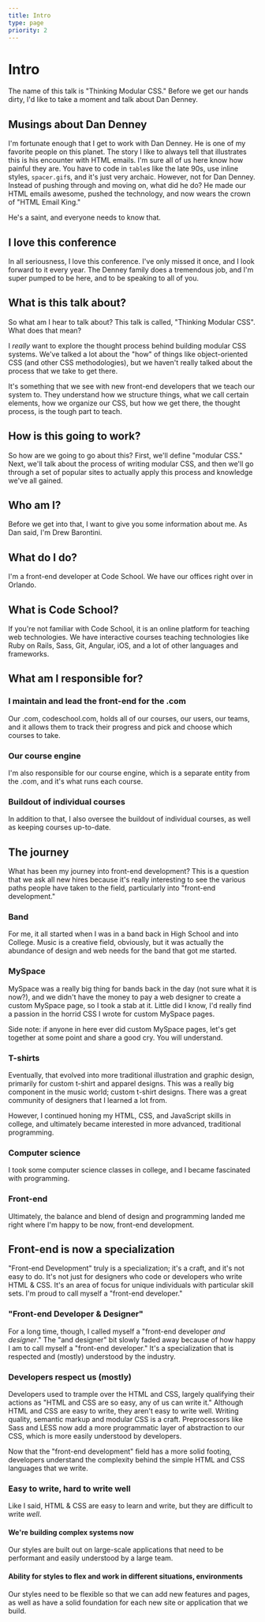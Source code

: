 ```yaml
---
title: Intro
type: page
priority: 2
---
```


Intro
=====

The name of this talk is "Thinking Modular CSS." Before we get our hands dirty, I'd like to take a moment and talk about Dan Denney.

Musings about Dan Denney
------------------------

I'm fortunate enough that I get to work with Dan Denney. He is one of my favorite people on this planet. The story I like to always tell that illustrates this is his encounter with HTML emails. I'm sure all of us here know how painful they are. You have to code in `table`s like the late 90s, use inline styles, `spacer.gif`s, and it's just very archaic. However, not for Dan Denney. Instead of pushing through and moving on, what did he do? He made our HTML emails awesome, pushed the technology, and now wears the crown of "HTML Email King."

He's a saint, and everyone needs to know that.

I love this conference
----------------------

In all seriousness, I love this conference. I've only missed it once, and I look forward to it every year. The Denney family does a tremendous job, and I'm super pumped to be here, and to be speaking to all of you.

What is this talk about?
------------------------

So what am I hear to talk about? This talk is called, "Thinking Modular CSS". What does that mean?

I *really* want to explore the thought process behind building modular CSS systems. We've talked a lot about the "how" of things like object-oriented CSS (and other CSS methodologies), but we haven't really talked about the process that we take to get there.

It's something that we see with new front-end developers that we teach our system to. They understand how we structure things, what we call certain elements, how we organize our CSS, but how we get there, the thought process, is the tough part to teach.

How is this going to work?
--------------------------

So how are we going to go about this? First, we'll define "modular CSS." Next, we'll talk about the process of writing modular CSS, and then we'll go through a set of popular sites to actually apply this process and knowledge we've all gained.

Who am I?
---------

Before we get into that, I want to give you some information about me. As Dan said, I'm Drew Barontini.

What do I do?
-------------

I'm a front-end developer at Code School. We have our offices right over in Orlando.

What is Code School?
--------------------

If you're not familiar with Code School, it is an online platform for teaching web technologies. We have interactive courses teaching technologies like Ruby on Rails, Sass, Git, Angular, iOS, and a lot of other languages and frameworks.

What am I responsible for?
--------------------------

### I maintain and lead the front-end for the .com

Our .com, codeschool.com, holds all of our courses, our users, our teams, and it allows them to track their progress and pick and choose which courses to take.

### Our course engine

I'm also responsible for our course engine, which is a separate entity from the .com, and it's what runs each course.

### Buildout of individual courses

In addition to that, I also oversee the buildout of individual courses, as well as keeping courses up-to-date.

The journey
-----------

What has been my journey into front-end development? This is a question that we ask all new hires because it's really interesting to see the various paths people have taken to the field, particularly into "front-end development."

### Band

For me, it all started when I was in a band back in High School and into College. Music is a creative field, obviously, but it was actually the abundance of design and web needs for the band that got me started.

### MySpace

MySpace was a really big thing for bands back in the day (not sure what it is now?), and we didn't have the money to pay a web designer to create a custom MySpace page, so I took a stab at it. Little did I know, I'd really find a passion in the horrid CSS I wrote for custom MySpace pages.

Side note: if anyone in here ever did custom MySpace pages, let's get together at some point and share a good cry. You will understand.

### T-shirts

Eventually, that evolved into more traditional illustration and graphic design, primarily for custom t-shirt and apparel designs. This was a really big component in the music world; custom t-shirt designs. There was a great community of designers that I learned a lot from.

However, I continued honing my HTML, CSS, and JavaScript skills in college, and ultimately became interested in more advanced, traditional programming.

### Computer science

I took some computer science classes in college, and I became fascinated with programming.

### Front-end

Ultimately, the balance and blend of design and programming landed me right where I'm happy to be now, front-end development.

Front-end is now a specialization
---------------------------------

"Front-end Development" truly is a specialization; it's a craft, and it's not easy to do. It's not just for designers who code or developers who write HTML & CSS. It's an area of focus for unique individuals with particular skill sets. I'm proud to call myself a "front-end developer."

### "Front-end Developer & Designer"

For a long time, though, I called myself a "front-end developer *and designer*." The "and designer" bit slowly faded away because of how happy I am to call myself a "front-end developer." It's a specialization that is respected and (mostly) understood by the industry.

### Developers respect us (mostly)

Developers used to trample over the HTML and CSS, largely qualifying their actions as "HTML and CSS are so easy, any of us can write it." Although HTML and CSS are easy to write, they aren't easy to write well. Writing quality, semantic markup and modular CSS is a craft. Preprocessors like Sass and LESS now add a more programmatic layer of abstraction to our CSS, which is more easily understood by developers.

Now that the "front-end development" field has a more solid footing, developers understand the complexity behind the simple HTML and CSS languages that we write.

### Easy to write, hard to write well

Like I said, HTML & CSS are easy to learn and write, but they are difficult to write *well*.

#### We're building complex systems now

Our styles are built out on large-scale applications that need to be performant and easily understood by a large team.

#### Ability for styles to flex and work in different situations, environments

Our styles need to be flexible so that we can add new features and pages, as well as have a solid foundation for each new site or application that we build.

